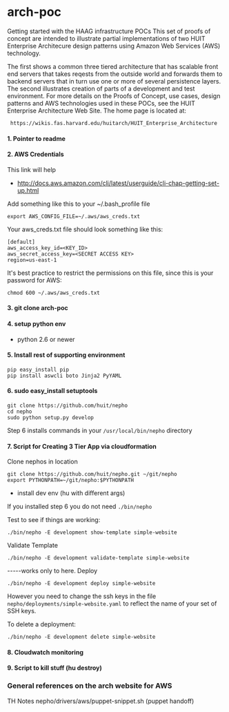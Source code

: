 arch-poc
========

Getting started with the HAAG infrastructure POCs
This set of proofs of concept are intended to illustrate partial implementations of two HUIT
Enterprise Architecure design patterns using Amazon Web Services (AWS) technology.

The first shows a common three tiered architecture that has scalable front end servers that takes
reqests from the outside world and forwards them to backend servers that in turn use one or more of
several persistence layers. The second illustrates creation of parts of a development and test 
environment.  For more details on the Proofs of Concept, use cases, design patterns and AWS technologies
used in these POCs, see the HUIT Enterprise Architecture Web Site.  The home page is located at:

     https://wikis.fas.harvard.edu/huitarch/HUIT_Enterprise_Architecture

#### 1. Pointer to readme 

#### 2. AWS Credentials

This link will help 

- http://docs.aws.amazon.com/cli/latest/userguide/cli-chap-getting-set-up.html

Add something like this to your ~/.bash_profile file

    export AWS_CONFIG_FILE=~/.aws/aws_creds.txt

Your aws_creds.txt file should look something like this:

    [default]
    aws_access_key_id=<KEY_ID>
    aws_secret_access_key=<SECRET ACCESS KEY>
    region=us-east-1

It's best practice to restrict the permissions on this file, since this is your password
for AWS:

    chmod 600 ~/.aws/aws_creds.txt
    
#### 3. git clone arch-poc

#### 4. setup python env

* python 2.6 or newer

#### 5. Install rest of supporting environment

    pip easy_install pip
    pip install aswcli boto Jinja2 PyYAML

#### 6. sudo easy_install setuptools

    git clone https://github.com/huit/nepho
    cd nepho
    sudo python setup.py develop

Step 6 installs commands in your `/usr/local/bin/nepho` directory 

#### 7. Script for Creating 3 Tier App via cloudformation

Clone nephos in location

    git clone https://github.com/huit/nepho.git ~/git/nepho
    export PYTHONPATH=~/git/nepho:$PYTHONPATH
  
* install dev env (hu with different args)

If you installed step 6 you do not need `./bin/nepho`

Test to see if things are working:

    ./bin/nepho -E development show-template simple-website

Validate Template 

    ./bin/nepho -E development validate-template simple-website

-----works only to here.
Deploy

    ./bin/nepho -E development deploy simple-website 

However you need to change the ssh keys in the file `nepho/deployments/simple-website.yaml` 
to reflect the name of your set of SSH keys.

To delete a deployment:

    ./bin/nepho -E development delete simple-website 

#### 8. Cloudwatch monitoring

#### 9. Script to kill stuff (hu destroy)

### General references on the arch website for AWS


TH Notes
nepho/drivers/aws/puppet-snippet.sh (puppet handoff) 
